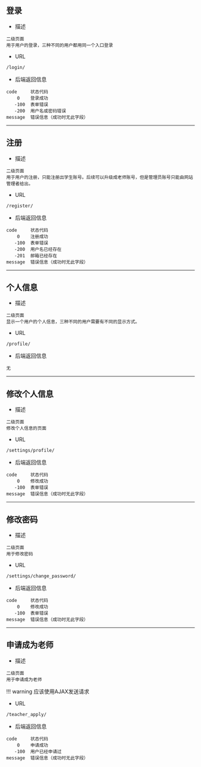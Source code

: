 ## 登录

* 描述

```
二级页面
用于用户的登录，三种不同的用户都用同一个入口登录
```

* URL

```
/login/
```

* 后端返回信息

```
code     状态代码
    0	 登录成功
   -100  表单错误
   -200  用户名或密码错误
message  错误信息（成功时无此字段）
```

---

## 注册

* 描述

```
二级页面
用于用户的注册，只能注册出学生账号。后续可以升级成老师账号，但是管理员账号只能由网站管理者给出。
```

* URL

```
/register/
```

* 后端返回信息

```
code     状态代码
    0	 注册成功
   -100  表单错误
   -200  用户名已经存在
   -201  邮箱已经存在
message  错误信息（成功时无此字段）
```

---

## 个人信息

* 描述

```
二级页面
显示一个用户的个人信息，三种不同的用户需要有不同的显示方式。
```

* URL

```
/profile/
```

* 后端返回信息

```
无
```

---

## 修改个人信息

* 描述

```
二级页面
修改个人信息的页面
```

* URL

```
/settings/profile/
```

* 后端返回信息

```
code     状态代码
    0    修改成功
   -100  表单错误
message  错误信息（成功时无此字段）
```

---

## 修改密码

* 描述

```
二级页面
用于修改密码
```

* URL

```
/settings/change_password/
```

* 后端返回信息

```
code     状态代码
    0    修改成功
   -100  表单错误
message  错误信息（成功时无此字段）
```

---

## 申请成为老师

* 描述

```
二级页面
用于申请成为老师
```

!!! warning
    应该使用AJAX发送请求

* URL

```
/teacher_apply/
```

* 后端返回信息

```
code     状态代码
    0    申请成功
   -100  用户已经申请过
message  错误信息（成功时无此字段）
```